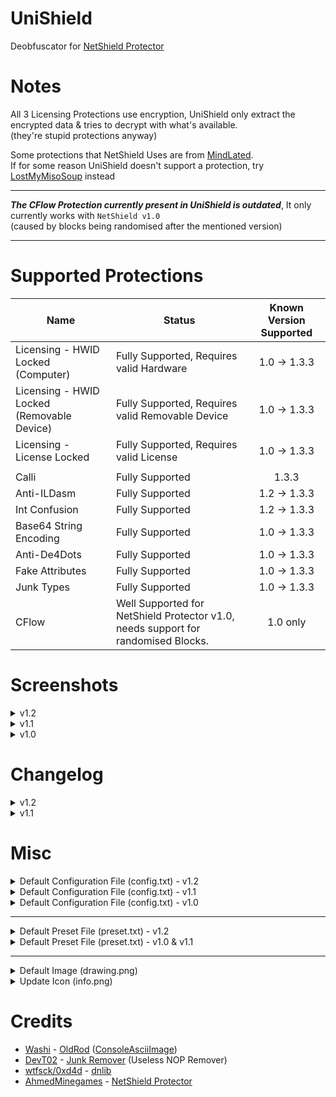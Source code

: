 # UniShield
Deobfuscator for <a href="https://github.com/AhmedMinegames/NetShield_Protector">NetShield Protector</a>

# Notes
All 3 Licensing Protections use encryption, UniShield only extract the encrypted data & tries to decrypt with what's available.</br>(they're stupid protections anyway)</br>

Some protections that NetShield Uses are from <a href="https://github.com/Sato-Isolated/MindLated/">MindLated</a>.</br>
If for some reason UniShield doesn't support a protection, try <a href="https://github.com/miso-xyz/LostMyMisoSoup">LostMyMisoSoup</a> instead
- - - -
***The CFlow Protection currently present in UniShield is outdated***, It only currently works with `NetShield v1.0`</br>(caused by blocks being randomised after the mentioned version)
- - - -
# Supported Protections
Name      | Status     | Known Version Supported
--------- | ---------- | :----------: |
Licensing - HWID Locked (Computer) | Fully Supported, Requires valid Hardware | 1.0 -> 1.3.3
Licensing - HWID Locked (Removable Device) | Fully Supported, Requires valid Removable Device | 1.0 -> 1.3.3
Licensing - License Locked | Fully Supported, Requires valid License | 1.0 -> 1.3.3
| |
Calli | Fully Supported | 1.3.3
Anti-ILDasm | Fully Supported | 1.2 -> 1.3.3
Int Confusion | Fully Supported | 1.2 -> 1.3.3
Base64 String Encoding | Fully Supported | 1.0 -> 1.3.3
Anti-De4Dots | Fully Supported | 1.0 -> 1.3.3
Fake Attributes | Fully Supported | 1.0 -> 1.3.3
Junk Types | Fully Supported | 1.0 -> 1.3.3
CFlow | Well Supported for NetShield Protector v1.0, needs support for randomised Blocks. | 1.0 only

# Screenshots
<details>
 <summary>v1.2</summary>
 <img src="https://i.imgur.com/9OQhnAD.png">
 <img src="https://i.imgur.com/vKNf1Y0.png">
</details>
<details>
 <summary>v1.1</summary>
 <img src="https://i.imgur.com/6TUKVsn.png">
 <img src="https://i.imgur.com/wE7YAed.png">
</details>
<details>
 <summary>v1.0</summary>
 <img src="https://i.imgur.com/KIFrqpV.png">
 <img src="https://i.imgur.com/jNN333h.png">
</details>

<!--
<img src="https://i.imgur.com/xifRIhP.png">
<img src="https://i.imgur.com/fKkmyis.png">
-->

# Changelog
<details>
 <summary>v1.2</summary>
 <pre>- Improved Base64 String Cleanup
- Added Support for Calli Instructions
- Added In-app Updater</pre>
</details>
<details>
 <summary>v1.1</summary>
 <pre>- Slight Optimisations
- Added `MinimalLayout` in Configuration File - Improves processing speed by a lot
- Fixed File Loading Issues
- Added Processing Counter</pre>
</details>

# Misc
<details>
  <summary>Default Configuration File (config.txt) - v1.2</summary>
  <pre>[Rendering]
// Can get laggy if turned on
DetailedLog		= 0
// Basic Rendering, Recommended if a large file has to be processed
MinimalLayout		= 0
[Misc]
UseCustomFileBrowser	= 1
[Protections]
// Renaming not supported since names are randomised
// You might need to do some small manual work to have the protected application running after cleaning CFlow.
Base64Strings		= 1
Packed_RemovableDrive	= 1
Packed_ComputerHWID	= 1
Packed_LicenseFile	= 1
AntiDe4Dots		= 1
FakeAttribs		= 1
JunkMethods		= 1
ILDasm			= 1
CFlow			= 1
IntConfusion		= 1
Callis			= 1</pre>
</details>
<details>
  <summary>Default Configuration File (config.txt) - v1.1</summary>
  <pre>[Rendering]
// Can get laggy if turned on
DetailedLog		= 0
// Basic Rendering, Recommended if a large file has to be processed
MinimalLayout		= 0
[Misc]
UseCustomFileBrowser	= 1
[Protections]
// Renaming not supported since names are randomised
// You might need to do some small manual work to have the protected application running after cleaning CFlow.
Base64Strings		= 1
Packed_RemovableDrive	= 1
Packed_ComputerHWID	= 1
Packed_LicenseFile	= 1
AntiDe4Dots		= 1
FakeAttribs		= 1
JunkMethods		= 1
ILDasm			= 1
CFlow			= 1
IntConfusion		= 1</pre>
</details>
<details>
  <summary>Default Configuration File (config.txt) - v1.0</summary>
  <pre>[Rendering]
// Can get laggy if turned on
DetailedLog		= 0
[Misc]
UseCustomFileBrowser	= 1
[Protections]
// Renaming not supported since names are randomised
// You might need to do some small manual work to have the protected application running after cleaning CFlow.
Base64Strings		= 1
Packed_RemovableDrive	= 1
Packed_ComputerHWID	= 1
Packed_LicenseFile	= 1
AntiDe4Dots		= 1
FakeAttribs		= 1
JunkMethods		= 1
ILDasm			= 1
CFlow			= 1
IntConfusion		= 1</pre>
</details>
<hr>
<details>
  <summary>Default Preset File (preset.txt) - v1.2</summary>
  <pre>[TextEncoding]
Encoding_GetUTF8		= System.Text,Encoding,get_UTF8
Encoding_GetAscii		= System.Text,Encoding,get_ASCII
Encoding_GetBytes		= System.Text,Encoding,GetBytes
[Encryption]
SymmetricAlgorithm_Decryptor	= System.Security.Cryptography,SymmetricAlgorithm,CreateDecryptor
HMACSHA256_HashGen		= System.Security.Cryptography,HMACSHA256
SHA256_CryptoService		= System.Security.Cryptography,SHA256CryptoServiceProvider
[ILDasm]
SupressIldasmAttribute		= System.Runtime.CompilerServices,SuppressIldasmAttribute</pre>
</details>
<details>
  <summary>Default Preset File (preset.txt) - v1.0 & v1.1</summary>
  <pre>[TextEncoding]
Encoding_GetAscii		= System.Text,Encoding,get_ASCII
Encoding_GetBytes		= System.Text,Encoding,GetBytes
[Encryption]
SymmetricAlgorithm_Decryptor	= System.Security.Cryptography,SymmetricAlgorithm,CreateDecryptor
HMACSHA256_HashGen		= System.Security.Cryptography,HMACSHA256
SHA256_CryptoService		= System.Security.Cryptography,SHA256CryptoServiceProvider
[ILDasm]
SupressIldasmAttribute		= System.Runtime.CompilerServices,SuppressIldasmAttribute</pre>
</details>
<hr>
<details>
  <summary>Default Image (drawing.png)</summary>
  <p>(Right click -> <code>Save Image as...</code>)</p>
  <hr>
  <img src="https://i.ibb.co/VxMjpDh/drawing.png">
  <hr>
</details>
<details>
  <summary>Update Icon (info.png)</summary>
  <p>(Right click -> <code>Save Image as...</code>)</p>
  <hr>
  <img height=25% width=25% src="https://i.ibb.co/HYdhkrh/info.png">
  <hr>
</details>

# Credits
- <a href="https://github.com/Washi1337">Washi</a> - <a href="https://github.com/Washi1337/OldRod">OldRod</a> (<a href="https://github.com/Washi1337/OldRod/blob/840d11a7c0bf7fef4a9b2d2e7244cf3e01be6ecd/src/OldRod/ConsoleAsciiImage.cs">ConsoleAsciiImage</a>)</br>
- <a href="https://github.com/DevT02/">DevT02</a> - <a href="https://github.com/DevT02/Junk-Remover">Junk Remover</a> (Useless NOP Remover)
- <a href="https://github.com/0xd4d/dnlib">wtfsck/0xd4d</a> - <a href="https://github.com/0xd4d/dnlib">dnlib</a>
- <a href="https://github.com/AhmedMinegames/">AhmedMinegames</a> - <a href="https://github.com/AhmedMinegames/NetShield_Protector">NetShield Protector</a>
